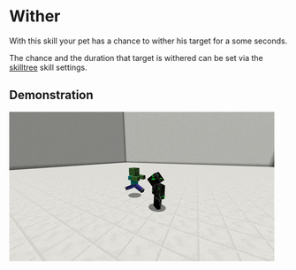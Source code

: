 # Wither

With this skill your pet has a chance to wither his target for a some seconds.

The chance and the duration that target is withered can be set via the [skilltree](../systems/skilltrees/) skill settings.

## Demonstration  

![](../.gitbook/assets/wither.gif)

